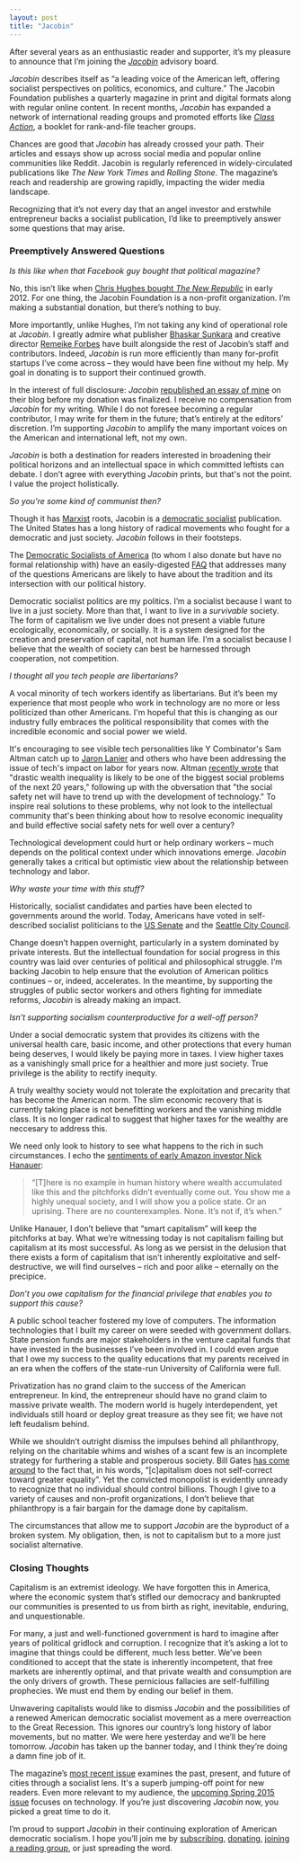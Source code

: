 ```yaml
---
layout: post
title: "Jacobin"
---
```




After several years as an enthusiastic reader and supporter, it’s my pleasure to announce that I’m joining the _[Jacobin](https://www.jacobinmag.com/)_ advisory board.

_Jacobin_ describes itself as “a leading voice of the American left, offering socialist perspectives on politics, economics, and culture.” The Jacobin Foundation publishes a quarterly magazine in print and digital formats along with regular online content. In recent months, _Jacobin_ has expanded a network of international reading groups and promoted efforts like _[Class Action](https://www.kickstarter.com/projects/jacobin/class-action-presented-by-the-ctus-core-and-jacobi)_, a booklet for rank-and-file teacher groups.

Chances are good that _Jacobin_ has already crossed your path. Their articles and essays show up across social media and popular online communities like Reddit. Jacobin is regularly referenced in widely-circulated publications like _The New York Times_ and _Rolling Stone_. The magazine’s reach and readership are growing rapidly, impacting the wider media landscape.

Recognizing that it’s not every day that an angel investor and erstwhile entrepreneur backs a socialist publication, I’d like to preemptively answer some questions that may arise.

### Preemptively Answered Questions

*Is this like when that Facebook guy bought that political magazine?*

No, this isn’t like when [Chris Hughes bought _The New Republic_](http://www.npr.org/blogs/thetwo-way/2012/03/12/148247430/facebook-co-founder-chris-hughes-is-buying-the-new-republic) in early 2012. For one thing, the Jacobin Foundation is a non-profit organization. I’m making a substantial donation, but there’s nothing to buy.

More importantly, unlike Hughes, I’m not taking any kind of operational role at _Jacobin_. I greatly admire what publisher [Bhaskar Sunkara](https://twitter.com/sunraysunray) and creative director [Remeike Forbes](https://twitter.com/remeike) have built alongside the rest of Jacobin’s staff and contributors. Indeed, _Jacobin_ is run more efficiently than many for-profit startups I’ve come across – they would have been fine without my help. My goal in donating is to support their continued growth.

In the interest of full disclosure: _Jacobin_ [republished an essay of mine](https://www.jacobinmag.com/2014/06/atlas-smug/) on their blog before my donation was finalized. I receive no compensation from _Jacobin_ for my writing. While I do not foresee becoming a regular contributor, I may write for them in the future; that’s entirely at the editors’ discretion. I’m supporting _Jacobin_ to amplify the many important voices on the American and international left, not my own.

_Jacobin_ is both a destination for readers interested in broadening their political horizons and an intellectual space in which committed leftists can debate. I don’t agree with everything _Jacobin_ prints, but that's not the point. I value the project holistically.

*So you’re some kind of communist then?*

Though it has [Marxist](https://en.wikipedia.org/wiki/Marxism) roots, Jacobin is a [democratic socialist](https://en.wikipedia.org/wiki/Democratic_socialism) publication. The United States has a long history of radical movements who fought for a democratic and just society. _Jacobin_ follows in their footsteps.

The [Democratic Socialists of America](http://www.dsausa.org/) (to whom I also donate but have no formal relationship with) have an easily-digested [FAQ](http://www.dsausa.org/what_is_democratic_socialism) that addresses many of the questions Americans are likely to have about the tradition and its intersection with our political history.

Democratic socialist politics are my politics. I’m a socialist because I want to live in a just society. More than that, I want to live in a _survivable_ society. The form of capitalism we live under does not present a viable future ecologically, economically, or socially. It is a system designed for the creation and preservation of capital, not human life. I’m a socialist because I believe that the wealth of society can best be harnessed through cooperation, not competition.

*I thought all you tech people are libertarians?*

A vocal minority of tech workers identify as libertarians. But it’s been my experience that most people who work in technology are no more or less politicized than other Americans. I'm hopeful that this is changing as our industry fully embraces the political responsibility that comes with the incredible economic and social power we wield.

It's encouraging to see visible tech personalities like Y Combinator's Sam Altman catch up to [Jaron Lanier](http://www.amazon.com/Who-Owns-Future-Jaron-Lanier-ebook/dp/B008J2AEY8/ref=sr_1_1?s=books&ie=UTF8&qid=1425403819&sr=1-1) and others who have been addressing the issue of tech's impact on labor for years now. Altman [recently wrote](http://blog.samaltman.com/the-software-revolution) that "drastic wealth inequality is likely to be one of the biggest social problems of the next 20 years," following up with the obversation that "the social safety net will have to trend up with the development of technology." To inspire real solutions to these problems, why not look to the intellectual community that's been thinking about how to resolve economic inequality and build effective social safety nets for well over a century?

Technological development could hurt or help ordinary workers – much depends on the political context under which innovations emerge. _Jacobin_ generally takes a critical but optimistic view about the relationship between technology and labor.

*Why waste your time with this stuff?*

Historically, socialist candidates and parties have been elected to governments around the world. Today, Americans have voted in self-described socialist politicians to the [US Senate](http://en.wikipedia.org/wiki/Bernie_Sanders) and the [Seattle City Council](http://en.wikipedia.org/wiki/Kshama_Sawant).

Change doesn’t happen overnight, particularly in a system dominated by private interests. But the intellectual foundation for social progress in this country was laid over centuries of political and philosophical struggle. I’m backing Jacobin to help ensure that the evolution of American politics continues – or, indeed, accelerates. In the meantime, by supporting the struggles of public sector workers and others fighting for immediate reforms, _Jacobin_ is already making an impact.

*Isn’t supporting socialism counterproductive for a well-off person?*

Under a social democratic system that provides its citizens with the universal health care, basic income, and other protections that every human being deserves, I would likely be paying more in taxes. I view higher taxes as a vanishingly small price for a healthier and more just society. True privilege is the ability to rectify inequity.

A truly wealthy society would not tolerate the exploitation and precarity that has become the American norm. The slim economic recovery that is currently taking place is not benefitting workers and the vanishing middle class. It is no longer radical to suggest that higher taxes for the wealthy are neccesary to address this.

We need only look to history to see what happens to the rich in such circumstances. I echo the [sentiments of early Amazon investor Nick Hanauer](http://www.politico.com/magazine/story/2014/06/the-pitchforks-are-coming-for-us-plutocrats-108014.html):

> “[T]here is no example in human history where wealth accumulated like this and the pitchforks didn’t eventually come out. You show me a highly unequal society, and I will show you a police state. Or an uprising. There are no counterexamples. None. It’s not if, it’s when.”

Unlike Hanauer, I don’t believe that “smart capitalism” will keep the pitchforks at bay. What we’re witnessing today is not capitalism failing but capitalism at its most successful. As long as we persist in the delusion that there exists a form of capitalism that isn’t inherently exploitative and self-destructive, we will find ourselves – rich and poor alike – eternally on the precipice.

*Don’t you owe capitalism for the financial privilege that enables you to support this cause?*

A public school teacher fostered my love of computers. The information technologies that I built my career on were seeded with government dollars. State pension funds are major stakeholders in the venture capital funds that have invested in the businesses I’ve been involved in. I could even argue that I owe my success to the quality educations that my parents received in an era when the coffers of the state-run University of California were full.

Privatization has no grand claim to the success of the American entrepreneur. In kind, the entrepreneur should have no grand claim to massive private wealth. The modern world is hugely interdependent, yet individuals still hoard or deploy great treasure as they see fit; we have not left feudalism behind.

While we shouldn’t outright dismiss the impulses behind all philanthropy, relying on the charitable whims and wishes of a scant few is an incomplete strategy for furthering a stable and prosperous society. Bill Gates [has come around](http://www.gatesnotes.com/Books/Why-Inequality-Matters-Capital-in-21st-Century-Review) to the fact that, in his words, “[c]apitalism does not self-correct toward greater equality”. Yet the convicted monopolist is evidently unready to recognize that no individual should control billions. Though I give to a variety of causes and non-profit organizations, I don’t believe that philanthropy is a fair bargain for the damage done by capitalism.

The circumstances that allow me to support _Jacobin_ are the byproduct of a broken system. My obligation, then, is not to capitalism but to a more just socialist alternative.

### Closing Thoughts

Capitalism is an extremist ideology. We have forgotten this in America, where the economic system that’s stifled our democracy and bankrupted our communities is presented to us from birth as right, inevitable, enduring, and unquestionable.

For many, a just and well-functioned government is hard to imagine after years of political gridlock and corruption. I recognize that it’s asking a lot to imagine that things could be different, much less better. We’ve been conditioned to accept that the state is inherently incompetent, that free markets are inherently optimal, and that private wealth and consumption are the only drivers of growth. These pernicious fallacies are self-fulfilling prophecies. We must end them by ending our belief in them.

Unwavering capitalists would like to dismiss _Jacobin_ and the possibilities of a renewed American democratic socialist movement as a mere overreaction to the Great Recession. This ignores our country’s long history of labor movements, but no matter. We were here yesterday and we’ll be here tomorrow. _Jacobin_ has taken up the banner today, and I think they’re doing a damn fine job of it.

The magazine’s [most recent issue](https://www.jacobinmag.com/issue/paint-the-town-red/) examines the past, present, and future of cities through a socialist lens. It's a superb jumping-off point for new readers. Even more relevant to my audience, the [upcoming Spring 2015 issue](https://www.jacobinmag.com/issue-17/) focuses on technology. If you’re just discovering _Jacobin_ now, you picked a great time to do it.

I’m proud to support _Jacobin_ in their continuing exploration of American democratic socialism. I hope you’ll join me by [subscribing](https://www.jacobinmag.com/subscribe/), [donating](https://www.jacobinmag.com/donate/), [joining a reading group](https://www.jacobinmag.com/reading-groups/), or just spreading the word.
